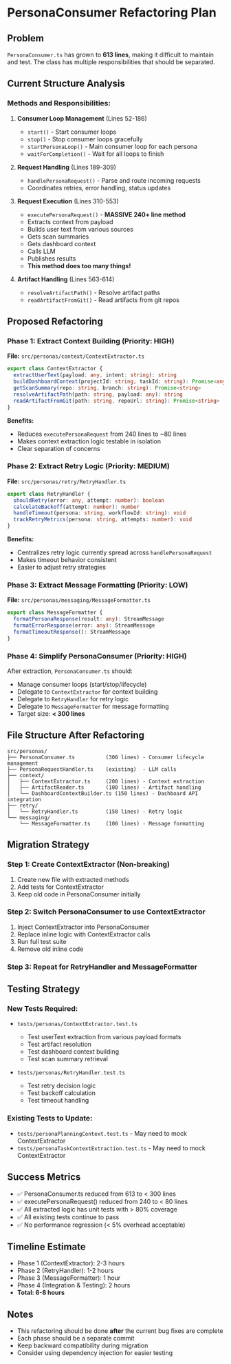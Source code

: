 # PersonaConsumer Refactoring Plan

## Problem
`PersonaConsumer.ts` has grown to **613 lines**, making it difficult to maintain and test. The class has multiple responsibilities that should be separated.

## Current Structure Analysis

### Methods and Responsibilities:
1. **Consumer Loop Management** (Lines 52-186)
   - `start()` - Start consumer loops
   - `stop()` - Stop consumer loops gracefully
   - `startPersonaLoop()` - Main consumer loop for each persona
   - `waitForCompletion()` - Wait for all loops to finish

2. **Request Handling** (Lines 189-309)
   - `handlePersonaRequest()` - Parse and route incoming requests
   - Coordinates retries, error handling, status updates

3. **Request Execution** (Lines 310-553)
   - `executePersonaRequest()` - **MASSIVE 240+ line method**
   - Extracts context from payload
   - Builds user text from various sources
   - Gets scan summaries
   - Gets dashboard context
   - Calls LLM
   - Publishes results
   - **This method does too many things!**

4. **Artifact Handling** (Lines 563-614)
   - `resolveArtifactPath()` - Resolve artifact paths
   - `readArtifactFromGit()` - Read artifacts from git repos

## Proposed Refactoring

### Phase 1: Extract Context Building (Priority: HIGH)
**File:** `src/personas/context/ContextExtractor.ts`

```typescript
export class ContextExtractor {
  extractUserText(payload: any, intent: string): string
  buildDashboardContext(projectId: string, taskId: string): Promise<any>
  getScanSummary(repo: string, branch: string): Promise<string>
  resolveArtifactPath(path: string, payload: any): string
  readArtifactFromGit(path: string, repoUrl: string): Promise<string>
}
```

**Benefits:**
- Reduces `executePersonaRequest` from 240 lines to ~80 lines
- Makes context extraction logic testable in isolation
- Clear separation of concerns

### Phase 2: Extract Retry Logic (Priority: MEDIUM)
**File:** `src/personas/retry/RetryHandler.ts`

```typescript
export class RetryHandler {
  shouldRetry(error: any, attempt: number): boolean
  calculateBackoff(attempt: number): number
  handleTimeout(persona: string, workflowId: string): void
  trackRetryMetrics(persona: string, attempts: number): void
}
```

**Benefits:**
- Centralizes retry logic currently spread across `handlePersonaRequest`
- Makes timeout behavior consistent
- Easier to adjust retry strategies

### Phase 3: Extract Message Formatting (Priority: LOW)
**File:** `src/personas/messaging/MessageFormatter.ts`

```typescript
export class MessageFormatter {
  formatPersonaResponse(result: any): StreamMessage
  formatErrorResponse(error: any): StreamMessage
  formatTimeoutResponse(): StreamMessage
}
```

### Phase 4: Simplify PersonaConsumer (Priority: HIGH)
After extraction, `PersonaConsumer.ts` should:
- Manage consumer loops (start/stop/lifecycle)
- Delegate to `ContextExtractor` for context building
- Delegate to `RetryHandler` for retry logic
- Delegate to `MessageFormatter` for message formatting
- Target size: **< 300 lines**

## File Structure After Refactoring

```
src/personas/
├── PersonaConsumer.ts          (300 lines) - Consumer lifecycle management
├── PersonaRequestHandler.ts    (existing)  - LLM calls
├── context/
│   ├── ContextExtractor.ts     (200 lines) - Context extraction
│   ├── ArtifactReader.ts       (100 lines) - Artifact handling
│   └── DashboardContextBuilder.ts (150 lines) - Dashboard API integration
├── retry/
│   └── RetryHandler.ts         (150 lines) - Retry logic
└── messaging/
    └── MessageFormatter.ts     (100 lines) - Message formatting
```

## Migration Strategy

### Step 1: Create ContextExtractor (Non-breaking)
1. Create new file with extracted methods
2. Add tests for ContextExtractor
3. Keep old code in PersonaConsumer initially

### Step 2: Switch PersonaConsumer to use ContextExtractor
1. Inject ContextExtractor into PersonaConsumer
2. Replace inline logic with ContextExtractor calls
3. Run full test suite
4. Remove old inline code

### Step 3: Repeat for RetryHandler and MessageFormatter

## Testing Strategy

### New Tests Required:
- `tests/personas/ContextExtractor.test.ts`
  - Test userText extraction from various payload formats
  - Test artifact resolution
  - Test dashboard context building
  - Test scan summary retrieval

- `tests/personas/RetryHandler.test.ts`
  - Test retry decision logic
  - Test backoff calculation
  - Test timeout handling

### Existing Tests to Update:
- `tests/personaPlanningContext.test.ts` - May need to mock ContextExtractor
- `tests/personaTaskContextExtraction.test.ts` - May need to mock ContextExtractor

## Success Metrics

- ✅ PersonaConsumer.ts reduced from 613 to < 300 lines
- ✅ executePersonaRequest() reduced from 240 to < 80 lines
- ✅ All extracted logic has unit tests with > 80% coverage
- ✅ All existing tests continue to pass
- ✅ No performance regression (< 5% overhead acceptable)

## Timeline Estimate

- Phase 1 (ContextExtractor): 2-3 hours
- Phase 2 (RetryHandler): 1-2 hours
- Phase 3 (MessageFormatter): 1 hour
- Phase 4 (Integration & Testing): 2 hours
- **Total: 6-8 hours**

## Notes

- This refactoring should be done **after** the current bug fixes are complete
- Each phase should be a separate commit
- Keep backward compatibility during migration
- Consider using dependency injection for easier testing
